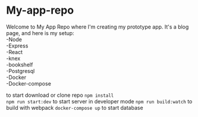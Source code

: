 # My-app-repo

Welcome to My App Repo where I'm creating my prototype app.
It's a blog page, and here is my setup:<br>
  -Node<br>
  -Express<br>
  -React<br>
  -knex<br>
  -bookshelf<br>
  -Postgresql<br>
  -Docker<br>
  -Docker-compose<br>
  
  to start download or clone repo
  `npm install`<br>
  `npm run start:dev` to start server in developer mode
  `npm run build:watch` to build with webpack
  `docker-compose up` to start database
